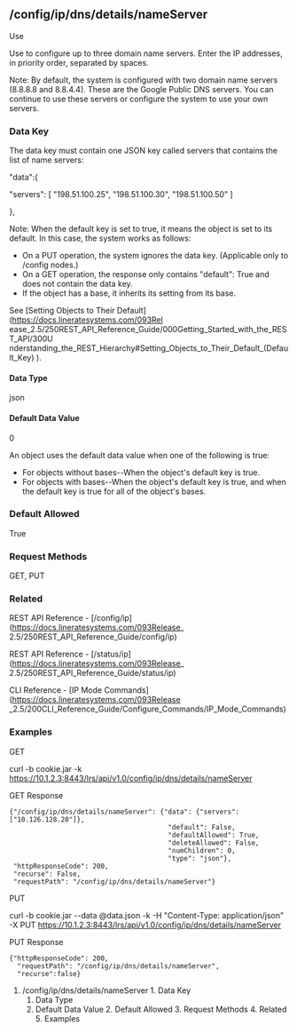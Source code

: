 ## /config/ip/dns/details/nameServer

Use

Use to configure up to three domain name servers. Enter the IP addresses, in
priority order, separated by spaces.

Note: By default, the system is configured with two domain name servers
(8.8.8.8 and 8.8.4.4). These are the Google Public DNS servers. You can
continue to use these servers or configure the system to use your own servers.

### Data Key

The data key must contain one JSON key called servers that contains the list
of name servers:

"data":{

"servers": [ "198.51.100.25", "198.51.100.30", "198.51.100.50" ]

},

Note: When the default key is set to true, it means the object is set to its
default. In this case, the system works as follows:

  * On a PUT operation, the system ignores the data key. (Applicable only to /config nodes.)
  * On a GET operation, the response only contains "default": True and does not contain the data key.
  * If the object has a base, it inherits its setting from its base.

See [Setting Objects to Their Default](https://docs.lineratesystems.com/093Rel
ease_2.5/250REST_API_Reference_Guide/000Getting_Started_with_the_REST_API/300U
nderstanding_the_REST_Hierarchy#Setting_Objects_to_Their_Default_(Default_Key)
).

#### Data Type

json

#### Default Data Value

0

An object uses the default data value when one of the following is true:

  * For objects without bases--When the object's default key is true.
  * For objects with bases--When the object's default key is true, and when the default key is true for all of the object's bases.

### Default Allowed

True

### Request Methods

GET, PUT

### Related

REST API Reference - [/config/ip](https://docs.lineratesystems.com/093Release_
2.5/250REST_API_Reference_Guide/config/ip)

REST API Reference - [/status/ip](https://docs.lineratesystems.com/093Release_
2.5/250REST_API_Reference_Guide/status/ip)

CLI Reference - [IP Mode Commands](https://docs.lineratesystems.com/093Release
_2.5/200CLI_Reference_Guide/Configure_Commands/IP_Mode_Commands)

### Examples

GET

curl -b cookie.jar -k
https://10.1.2.3:8443/lrs/api/v1.0/config/ip/dns/details/nameServer

GET Response

    
    {"/config/ip/dns/details/nameServer": {"data": {"servers": ["10.126.128.20"]},
                                            "default": False,
                                            "defaultAllowed": True,
                                            "deleteAllowed": False,
                                            "numChildren": 0,
                                            "type": "json"},
     "httpResponseCode": 200,
     "recurse": False,
     "requestPath": "/config/ip/dns/details/nameServer"}
    

PUT

curl -b cookie.jar --data @data.json -k -H "Content-Type: application/json" -X
PUT https://10.1.2.3:8443/lrs/api/v1.0/config/ip/dns/details/nameServer

PUT Response

    
    {"httpResponseCode": 200,
      "requestPath": "/config/ip/dns/details/nameServer",
      "recurse":false}

  1. /config/ip/dns/details/nameServer
    1. Data Key
      1. Data Type
      2. Default Data Value
    2. Default Allowed
    3. Request Methods
    4. Related
    5. Examples

